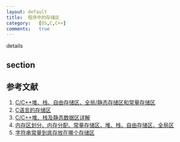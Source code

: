 ```yaml
---
layout:	default
title:  程序中的存储区
category:	[OS,C,C++]
comments:	true
---
```

details


## section



## 参考文献
1. [C/C++堆、栈、自由存储区、全局/静态存储区和常量存储区][c_mem1]
2. [C语言的存储区][c_mem2]
3. [C/C++堆、栈及静态数据区详解][c_mem3]
4. [内存区划分、内存分配、常量存储区、堆、栈、自由存储区、全局区][c_mem4]
5. [字符串常量到底存放在哪个存储区][c_mem5]

[c_mem1]:   http://my.oschina.net/liangtee/blog/126728?fromerr=g4g4n4aW
[c_mem2]:   http://www.cnblogs.com/shiney/archive/2011/10/12/2208626.html
[c_mem3]:   http://www.cnblogs.com/hanyonglu/archive/2011/04/12/2014212.html
[c_mem4]:   http://www.cnblogs.com/JCSU/articles/1051579.html
[c_mem5]:   http://blog.csdn.net/daiyutage/article/details/8605580

